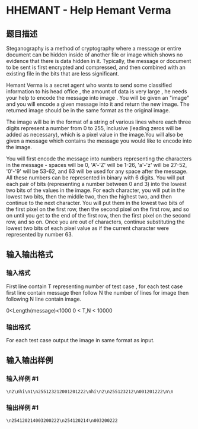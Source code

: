 # HHEMANT - Help Hemant Verma

## 题目描述

Steganography is a method of cryptography where a message or entire document can be hidden inside of another file or image which shows no evidence that there is data hidden in it. Typically, the message or document to be sent is first encrypted and compressed, and then combined with an existing file in the bits that are less significant.

Hemant Verma is a secret agent who wants to send some classified information to his head office , the amount of data is very large , he needs your help to encode the message into image . You will be given an "image" and you will encode a given message into it and return the new image. The returned image should be in the same format as the original image.

The image will be in the format of a string of various lines where each three digits represent a number from 0 to 255, inclusive (leading zeros will be added as necessary), which is a pixel value in the image.You will also be given a message which contains the message you would like to encode into the image.

You will first encode the message into numbers representing the characters in the message - spaces will be 0, 'A'-'Z' will be 1-26, 'a'-'z' will be 27-52, '0'-'9' will be 53-62, and 63 will be used for any space after the message. All these numbers can be represented in binary with 6 digits. You will put each pair of bits (representing a number between 0 and 3) into the lowest two bits of the values in the image. For each character, you will put in the lowest two bits, then the middle two, then the highest two, and then continue to the next character. You will put them in the lowest two bits of the first pixel on the first row, then the second pixel on the first row, and so on until you get to the end of the first row, then the first pixel on the second row, and so on. Once you are out of characters, continue substituting the lowest two bits of each pixel value as if the current character were represented by number 63.

## 输入输出格式

### 输入格式

First line contain T representing number of test case , for each test case first line contain message then follow N the number of lines for image then following N line contain image.

0<Length(message)<1000 0 < T,N < 10000

### 输出格式

For each test case output the image in same format as input.

## 输入输出样例

### 输入样例 #1

```cpp
\n2\nhi\n1\n255123212001201222\nhi\n2\n255123212\n001201222\n\n
```


### 输出样例 #1

```cpp
\n254120214003200222\n254120214\n003200222
```


